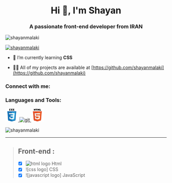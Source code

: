 <h1 align="center">Hi 👋, I'm Shayan</h1>
<h3 align="center">A passionate front-end developer from IRAN</h3>

<p align="left"> <img src="https://komarev.com/ghpvc/?username=shayanmalaki&label=Profile%20views&color=0e75b6&style=flat" alt="shayanmalaki" /> </p>

<p align="left"> <a href="https://github.com/ryo-ma/github-profile-trophy"><img src="https://github-profile-trophy.vercel.app/?username=shayanmalaki" alt="shayanmalaki" /></a> </p>

- 🌱 I’m currently learning **CSS**

- 👨‍💻 All of my projects are available at [https://github.com/shayanmalaki](https://github.com/shayanmalaki)

<h3 align="left">Connect with me:</h3>
<p align="left">
</p>

<h3 align="left">Languages and Tools:</h3>
<p align="left"> <a href="https://www.w3schools.com/css/" target="_blank" rel="noreferrer"> <img src="https://raw.githubusercontent.com/devicons/devicon/master/icons/css3/css3-original-wordmark.svg" alt="css3" width="40" height="40"/> </a> <a href="https://git-scm.com/" target="_blank" rel="noreferrer"> <img src="https://www.vectorlogo.zone/logos/git-scm/git-scm-icon.svg" alt="git" width="40" height="40"/> </a> <a href="https://www.w3.org/html/" target="_blank" rel="noreferrer"> <img src="https://raw.githubusercontent.com/devicons/devicon/master/icons/html5/html5-original-wordmark.svg" alt="html5" width="40" height="40"/> </a> </p>

<p><img align="center" src="https://github-readme-stats.vercel.app/api/top-langs?username=shayanmalaki&show_icons=true&locale=en&layout=compact" alt="shayanmalaki" /></p>

---

> ## Front-end :
> - [x] ![html logo](![icons8-html-48](https://github.com/user-attachments/assets/1824414e-f28b-4d5e-9366-68af864c400a)
) Html 
> - [x] ![css logo] CSS
> - [x] ![javascript logo] JavaScript
